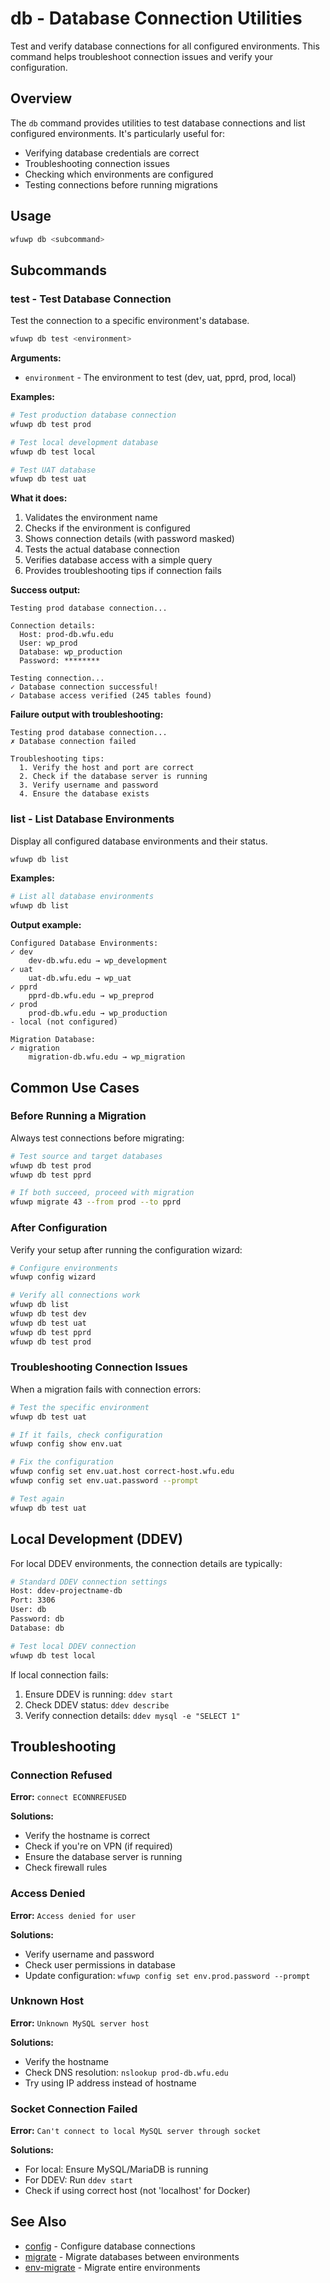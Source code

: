 # db - Database Connection Utilities

Test and verify database connections for all configured environments. This command helps troubleshoot connection issues and verify your configuration.

## Overview

The `db` command provides utilities to test database connections and list configured environments. It's particularly useful for:
- Verifying database credentials are correct
- Troubleshooting connection issues
- Checking which environments are configured
- Testing connections before running migrations

## Usage

```bash
wfuwp db <subcommand>
```

## Subcommands

### test - Test Database Connection

Test the connection to a specific environment's database.

```bash
wfuwp db test <environment>
```

**Arguments:**
- `environment` - The environment to test (dev, uat, pprd, prod, local)

**Examples:**

```bash
# Test production database connection
wfuwp db test prod

# Test local development database
wfuwp db test local

# Test UAT database
wfuwp db test uat
```

**What it does:**
1. Validates the environment name
2. Checks if the environment is configured
3. Shows connection details (with password masked)
4. Tests the actual database connection
5. Verifies database access with a simple query
6. Provides troubleshooting tips if connection fails

**Success output:**
```
Testing prod database connection...

Connection details:
  Host: prod-db.wfu.edu
  User: wp_prod
  Database: wp_production
  Password: ********

Testing connection...
✓ Database connection successful!
✓ Database access verified (245 tables found)
```

**Failure output with troubleshooting:**
```
Testing prod database connection...
✗ Database connection failed

Troubleshooting tips:
  1. Verify the host and port are correct
  2. Check if the database server is running
  3. Verify username and password
  4. Ensure the database exists
```

### list - List Database Environments

Display all configured database environments and their status.

```bash
wfuwp db list
```

**Examples:**

```bash
# List all database environments
wfuwp db list
```

**Output example:**
```
Configured Database Environments:
✓ dev
    dev-db.wfu.edu → wp_development
✓ uat
    uat-db.wfu.edu → wp_uat
✓ pprd
    pprd-db.wfu.edu → wp_preprod
✓ prod
    prod-db.wfu.edu → wp_production
- local (not configured)

Migration Database:
✓ migration
    migration-db.wfu.edu → wp_migration
```

## Common Use Cases

### Before Running a Migration

Always test connections before migrating:

```bash
# Test source and target databases
wfuwp db test prod
wfuwp db test pprd

# If both succeed, proceed with migration
wfuwp migrate 43 --from prod --to pprd
```

### After Configuration

Verify your setup after running the configuration wizard:

```bash
# Configure environments
wfuwp config wizard

# Verify all connections work
wfuwp db list
wfuwp db test dev
wfuwp db test uat
wfuwp db test pprd
wfuwp db test prod
```

### Troubleshooting Connection Issues

When a migration fails with connection errors:

```bash
# Test the specific environment
wfuwp db test uat

# If it fails, check configuration
wfuwp config show env.uat

# Fix the configuration
wfuwp config set env.uat.host correct-host.wfu.edu
wfuwp config set env.uat.password --prompt

# Test again
wfuwp db test uat
```

## Local Development (DDEV)

For local DDEV environments, the connection details are typically:

```bash
# Standard DDEV connection settings
Host: ddev-projectname-db
Port: 3306
User: db
Password: db
Database: db

# Test local DDEV connection
wfuwp db test local
```

If local connection fails:
1. Ensure DDEV is running: `ddev start`
2. Check DDEV status: `ddev describe`
3. Verify connection details: `ddev mysql -e "SELECT 1"`

## Troubleshooting

### Connection Refused

**Error:** `connect ECONNREFUSED`

**Solutions:**
- Verify the hostname is correct
- Check if you're on VPN (if required)
- Ensure the database server is running
- Check firewall rules

### Access Denied

**Error:** `Access denied for user`

**Solutions:**
- Verify username and password
- Check user permissions in database
- Update configuration: `wfuwp config set env.prod.password --prompt`

### Unknown Host

**Error:** `Unknown MySQL server host`

**Solutions:**
- Verify the hostname
- Check DNS resolution: `nslookup prod-db.wfu.edu`
- Try using IP address instead of hostname

### Socket Connection Failed

**Error:** `Can't connect to local MySQL server through socket`

**Solutions:**
- For local: Ensure MySQL/MariaDB is running
- For DDEV: Run `ddev start`
- Check if using correct host (not 'localhost' for Docker)

## See Also

- [config](./config.md) - Configure database connections
- [migrate](./migrate.md) - Migrate databases between environments
- [env-migrate](./env-migrate.md) - Migrate entire environments